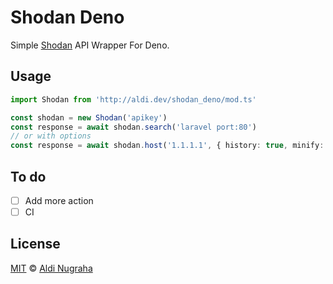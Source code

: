 # Shodan Deno
Simple [Shodan](https://developer.shodan.io/api) API Wrapper For Deno.
## Usage
```typescript
import Shodan from 'http://aldi.dev/shodan_deno/mod.ts'

const shodan = new Shodan('apikey')
const response = await shodan.search('laravel port:80')
// or with options
const response = await shodan.host('1.1.1.1', { history: true, minify: true })
```
## To do
* [ ] Add more action
* [ ] CI
## License
[MIT](https://git.io/JfRST) © [Aldi Nugraha](https://github.com/aldinp16)

